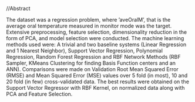 //Abstract

The dataset was a regression problem, where ’aveOralM’, that is the average oral temperature
measured in monitor mode was the target. Extensive preprocessing, feature selection, dimensionality
reduction in the form of PCA, and model selection were conducted. The machine learning methods
used were: A trivial and two baseline systems (Linear Regression and 1 Nearest Neighbor), Support
Vector Regression, Polynomial Regression, Random Forest Regression and RBF Network Methods
(RBF Sampler, KMeans Clustering for finding Basis Function centers and an ANN). Comparisons
were made on Validation Root Mean Squared Error (RMSE) and Mean Squared Error (MSE) values
over 5 fold (in most), 10 and 20 fold (in few) cross-validated data. The best results were obtained on
the Support Vector Regressor with RBF Kernel, on normalized data along with PCA and Feature
Selection.
